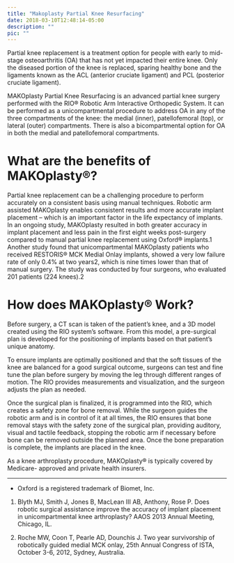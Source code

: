 ```yaml
---
title: "Makoplasty Partial Knee Resurfacing"
date: 2018-03-10T12:48:14-05:00
description: ""
pic: ""
---
```


Partial knee replacement is a treatment option for people with early to mid-stage osteoarthritis (OA) that has not yet impacted their entire knee. Only the diseased portion of the knee is replaced, sparing healthy bone and the ligaments known as the ACL (anterior cruciate ligament) and PCL (posterior cruciate ligament).

MAKOplasty Partial Knee Resurfacing is an advanced partial knee surgery performed with the RIO&reg; Robotic Arm Interactive Orthopedic System. It can be performed as a unicompartmental procedure to address OA in any of the three compartments of the knee: the medial (inner), patellofemoral (top), or lateral (outer) compartments. There is also a bicompartmental option for OA in both the medial and patellofemoral compartments.

# What are the benefits of MAKOplasty&reg;?
Partial knee replacement can be a challenging procedure to perform accurately on a consistent basis using manual techniques. Robotic arm assisted MAKOplasty enables consistent results and more accurate implant placement – which is an important factor in the life expectancy of implants. In an ongoing study, MAKOplasty resulted in both greater accuracy in implant placement and less pain in the first eight weeks post-surgery compared to manual partial knee replacement using Oxford&reg; implants.1 Another study found that unicompartmental MAKOplasty patients who received RESTORIS&reg; MCK Medial Onlay implants, showed a very low failure rate of only 0.4% at two years2, which is nine times lower than that of manual surgery. The study was conducted by four surgeons, who evaluated 201 patients (224 knees).2

# How does MAKOplasty&reg; Work?
Before surgery, a CT scan is taken of the patient’s knee, and a 3D model created using the RIO system’s software. From this model, a pre-surgical plan is developed for the positioning of implants based on that patient’s unique anatomy.

To ensure implants are optimally positioned and that the soft tissues of the knee are balanced for a good surgical outcome, surgeons can test and fine tune the plan before surgery by moving the leg through different ranges of motion. The RIO provides measurements and visualization, and the surgeon adjusts the plan as needed.

Once the surgical plan is finalized, it is programmed into the RIO, which creates a safety zone for bone removal. While the surgeon guides the robotic arm and is in control of it at all times, the RIO ensures that bone removal stays with the safety zone of the surgical plan, providing auditory, visual and tactile feedback, stopping the robotic arm if necessary before bone can be removed outside the planned area. Once the bone preparation is complete, the implants are placed in the knee.

As a knee arthroplasty procedure, MAKOplasty&reg; is typically covered by Medicare- approved and private health insurers.

<hr>

* Oxford is a registered trademark of Biomet, Inc.

1. Blyth MJ, Smith J, Jones B, MacLean III AB, Anthony, Rose P. Does robotic surgical assistance improve the accuracy of implant placement in unicompartmental knee arthroplasty? AAOS 2013 Annual Meeting, Chicago, IL.

2. Roche MW, Coon T, Pearle AD, Dounchis J. Two year survivorship of robotically guided medial MCK onlay, 25th Annual Congress of ISTA, October 3-6, 2012, Sydney, Australia.
